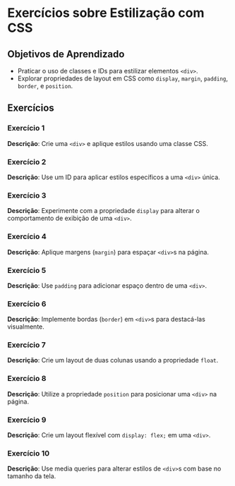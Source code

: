# Exercícios sobre Estilização com CSS

## Objetivos de Aprendizado
- Praticar o uso de classes e IDs para estilizar elementos `<div>`.
- Explorar propriedades de layout em CSS como `display`, `margin`, `padding`, `border`, e `position`.

## Exercícios

### Exercício 1
**Descrição**: Crie uma `<div>` e aplique estilos usando uma classe CSS.

### Exercício 2
**Descrição**: Use um ID para aplicar estilos específicos a uma `<div>` única.

### Exercício 3
**Descrição**: Experimente com a propriedade `display` para alterar o comportamento de exibição de uma `<div>`.

### Exercício 4
**Descrição**: Aplique margens (`margin`) para espaçar `<div>`s na página.

### Exercício 5
**Descrição**: Use `padding` para adicionar espaço dentro de uma `<div>`.

### Exercício 6
**Descrição**: Implemente bordas (`border`) em `<div>`s para destacá-las visualmente.

### Exercício 7
**Descrição**: Crie um layout de duas colunas usando a propriedade `float`.

### Exercício 8
**Descrição**: Utilize a propriedade `position` para posicionar uma `<div>` na página.

### Exercício 9
**Descrição**: Crie um layout flexível com `display: flex;` em uma `<div>`.

### Exercício 10
**Descrição**: Use media queries para alterar estilos de `<div>`s com base no tamanho da tela.